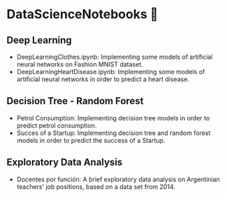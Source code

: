 # DataScienceNotebooks :notebook:

## Deep Learning
* DeepLearningClothes.ipynb: 
  Implementing some models of artificial neural networks on Fashion MNIST dataset.
* DeepLearningHeartDisease.ipynb: 
  Implementing some models of artificial neural networks in order to predict a heart disease.
  
## Decision Tree - Random Forest
* Petrol Consumption: 
  Implementing decision tree models in order to predict petrol consumption.
* Succes of a Startup:
  Implementing decision tree and random forest models in order to predict the success of a Startup.
  
 ## Exploratory Data Analysis
* Docentes por función:
  A brief exploratory data analysis on Argentinian teachers' job positions, based on a data set from 2014.
  

